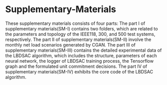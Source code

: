 # Supplementary-Materials
These supplementary materials consists of four parts:
The part I of supplementary materials(SM-I) contains two folders, which are related to the parameters and topology of the IEEE118, 300, and 500 test systems, respectively.
The part II of supplementary materials(SM-II) involve the monthly net load scenarios generated by CGAN.
The part III of supplementary materials(SM-III) contains the detailed experimental data of the LBDSAC algorithm, which includes the structure, parameters of each neural network, the logger of  LBDSAC training process, the Tensorflow graph and the formulated unit commitment decisions.
The part IV of supplementary materials(SM-IV) exhibits the core code of the  LBDSAC algorithm.
